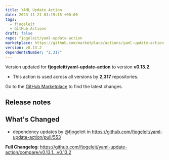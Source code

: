 ```yaml
---
title: YAML Update Action
date: 2023-11-21 03:19:15 +00:00
tags:
  - fjogeleit
  - GitHub Actions
draft: false
repo: fjogeleit/yaml-update-action
marketplace: https://github.com/marketplace/actions/yaml-update-action
version: v0.13.2
dependentsNumber: "2,317"
---
```



Version updated for **fjogeleit/yaml-update-action** to version **v0.13.2**.
- This action is used across all versions by **2,317** repositories.

Go to the [GitHub Marketplace](https://github.com/marketplace/actions/yaml-update-action) to find the latest changes.

## Release notes

## What's Changed
* dependency updates by @fjogeleit in https://github.com/fjogeleit/yaml-update-action/pull/553


**Full Changelog**: https://github.com/fjogeleit/yaml-update-action/compare/v0.13.1...v0.13.2
